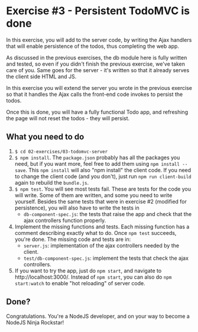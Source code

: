 # Exercise #3 - Persistent TodoMVC is done 
In this exercise, you will add to the server code, by writing the Ajax handlers 
that will enable persistence of the todos, thus completing the web app.
  
As discussed in the previous exercises, the db module here is fully written 
and tested, so even if you didn't finish the previous exercise, we've taken
care of you. Same goes for the server - it's written so that it already serves
the client side HTML and JS. 

In this exercise you will extend the server you wrote in the previous exercise
so that it handles the Ajax calls the front-end code invokes to persist
the todos.

Once this is done, you will have a fully functional Todo app, and refreshing
the page will not reset the todos - they will persist.

## What you need to do
1. `$ cd 02-exercises/03-todomvc-server`
1. `$ npm install`. The `package.json` probably has all the packages you need,
   but if you want more, feel free to add them using `npm install --save`.
   This `npm install` will also "npm install" the client code. 
   If you need to change the client code (and you don't), 
   just run `npm run client-build` again to rebuild the `bundle.js`. 
1. `$ npm test`. You will see most tests fail. 
   These are tests for the code you will write. Some of them
   are written, and some you need to write yourself. Besides
   the same tests that were in exercise #2 (modified for persistence), you will
   also have to write the tests in 
   * `db-component-spec.js`: the tests that raise the app and 
     check that the ajax controllers function properly.
1. Implement the missing functions and tests. 
   Each missing function has a comment describing exactly what to do. 
   Once `npm test` succeeds, you're done.
   The missing code and tests are in:
   * `server.js`: implementation of the ajax controllers needed by the client.
   * `test/db-component-spec.js`: implement the tests that 
      check the ajax controllers.
1. If you want to try the app, just do `npm start`, and navigate to 
   http://localhost:3000/. Instead of `npm start`, you can also
   do `npm start:watch` to enable "hot reloading" of server code.     

## Done?
Congratulations. You're a NodeJS developer, and on your way to become
a NodeJS Ninja Rockstar!